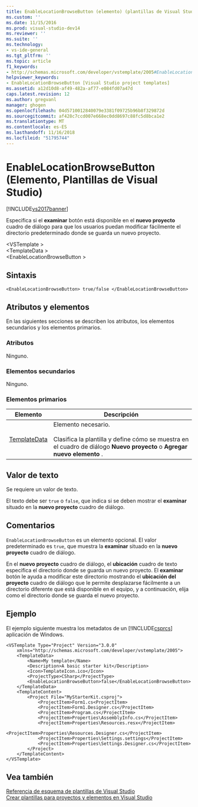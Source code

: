 ```yaml
---
title: EnableLocationBrowseButton (elemento) (plantillas de Visual Studio) | Microsoft Docs
ms.custom: ''
ms.date: 11/15/2016
ms.prod: visual-studio-dev14
ms.reviewer: ''
ms.suite: ''
ms.technology:
- vs-ide-general
ms.tgt_pltfrm: ''
ms.topic: article
f1_keywords:
- http://schemas.microsoft.com/developer/vstemplate/2005#EnableLocationBrowseButton
helpviewer_keywords:
- EnableLocationBrowseButton [Visual Studio project templates]
ms.assetid: a12d10d8-af49-482a-af77-e084fd07a47d
caps.latest.revision: 12
ms.author: gregvanl
manager: ghogen
ms.openlocfilehash: 04d5710012840079e3381f09725b96b8f329872d
ms.sourcegitcommit: af428c7ccd007e668ec0dd8697c88fc5d8bca1e2
ms.translationtype: MT
ms.contentlocale: es-ES
ms.lasthandoff: 11/16/2018
ms.locfileid: "51795744"
---
```

# <a name="enablelocationbrowsebutton-element-visual-studio-templates"></a>EnableLocationBrowseButton (Elemento, Plantillas de Visual Studio)
[!INCLUDE[vs2017banner](../includes/vs2017banner.md)]

Especifica si el **examinar** botón está disponible en el **nuevo proyecto** cuadro de diálogo para que los usuarios puedan modificar fácilmente el directorio predeterminado donde se guarda un nuevo proyecto.  
  
 \<VSTemplate >  
 \<TemplateData >  
 \<EnableLocationBrowseButton >  
  
## <a name="syntax"></a>Sintaxis  
  
```  
<EnableLocationBrowseButton> true/false </EnableLocationBrowseButton>  
```  
  
## <a name="attributes-and-elements"></a>Atributos y elementos  
 En las siguientes secciones se describen los atributos, los elementos secundarios y los elementos primarios.  
  
### <a name="attributes"></a>Atributos  
 Ninguno.  
  
### <a name="child-elements"></a>Elementos secundarios  
 Ninguno.  
  
### <a name="parent-elements"></a>Elementos primarios  
  
|Elemento|Descripción|  
|-------------|-----------------|  
|[TemplateData](../extensibility/templatedata-element-visual-studio-templates.md)|Elemento necesario.<br /><br /> Clasifica la plantilla y define cómo se muestra en el cuadro de diálogo **Nuevo proyecto** o **Agregar nuevo elemento** .|  
  
## <a name="text-value"></a>Valor de texto  
 Se requiere un valor de texto.  
  
 El texto debe ser `true` o `false`, que indica si se deben mostrar el **examinar** situado en la **nuevo proyecto** cuadro de diálogo.  
  
## <a name="remarks"></a>Comentarios  
 `EnableLocationBrowseButton` es un elemento opcional. El valor predeterminado es `true`, que muestra la **examinar** situado en la **nuevo proyecto** cuadro de diálogo.  
  
 En el **nuevo proyecto** cuadro de diálogo, el **ubicación** cuadro de texto especifica el directorio donde se guarda un nuevo proyecto. El **examinar** botón le ayuda a modificar este directorio mostrando el **ubicación del proyecto** cuadro de diálogo que le permite desplazarse fácilmente a un directorio diferente que está disponible en el equipo, y a continuación, elija como el directorio donde se guarda el nuevo proyecto.  
  
## <a name="example"></a>Ejemplo  
 El ejemplo siguiente muestra los metadatos de un [!INCLUDE[csprcs](../includes/csprcs-md.md)] aplicación de Windows.  
  
```  
<VSTemplate Type="Project" Version="3.0.0"  
    xmlns="http://schemas.microsoft.com/developer/vstemplate/2005">  
    <TemplateData>  
        <Name>My template</Name>  
        <Description>A basic starter kit</Description>  
        <Icon>TemplateIcon.ico</Icon>  
        <ProjectType>CSharp</ProjectType>  
        <EnableLocationBrowseButton>false</EnableLocationBrowseButton>  
    </TemplateData>  
    <TemplateContent>  
        <Project File="MyStarterKit.csproj">  
            <ProjectItem>Form1.cs<ProjectItem>  
            <ProjectItem>Form1.Designer.cs</ProjectItem>  
            <ProjectItem>Program.cs</ProjectItem>  
            <ProjectItem>Properties\AssemblyInfo.cs</ProjectItem>  
            <ProjectItem>Properties\Resources.resx</ProjectItem>  
            <ProjectItem>Properties\Resources.Designer.cs</ProjectItem>  
            <ProjectItem>Properties\Settings.settings</ProjectItem>  
            <ProjectItem>Properties\Settings.Designer.cs</ProjectItem>  
        </Project>  
    </TemplateContent>  
</VSTemplate>  
```  
  
## <a name="see-also"></a>Vea también  
 [Referencia de esquema de plantillas de Visual Studio](../extensibility/visual-studio-template-schema-reference.md)   
 [Crear plantillas para proyectos y elementos en Visual Studio](../ide/creating-project-and-item-templates.md)

